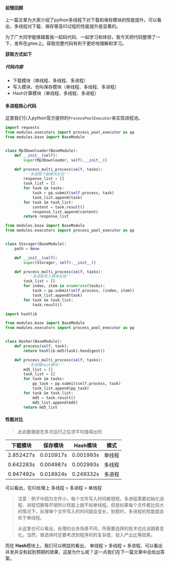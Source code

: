 #### 前情回顾

上一篇文章为大家介绍了python多线程下对下载和保存模块的性能提升。可以看出，多线程对下载、保存等高IO过程的性能提升是显著的。

为了广大同学能够跟着我一起码代码、一起学习和体验，我今天把代码整理了一下，发布在gitee上。获取完整代码有利于更好地理解和学习。

**获取方式如下**



##### 代码内容

- 下载模块（单线程、多线程、多进程）
- 写入模块，也叫保存模块（单线程、多线程、多进程）
- Hash计算模块（单线程、多线程、多进程）



#### 多进程核心代码

这里我们引入python官方提供的`ProcessPoolExecutor`来实现进程池。

```python
import requests
from modules.executors import process_pool_executor as pp
from modules.base import BaseModule


class Mp3Downloader(BaseModule):
    def __init__(self):
        super(Mp3Downloader, self).__init__()

    def process_multi_process(self, tasks):
        '''多进程下载模块实现'''
        response_list = []
        task_list = []
        for task in tasks:
            task = pp.submit(self.process, task)
            task_list.append(task)
        for task in task_list:
            content = task.result()
            response_list.append(content)
        return response_list
```

```python
from modules.base import BaseModule
from modules.executors import process_pool_executor as pp


class Storager(BaseModule):
    path = None

    def __init__(self):
        super(Storager, self).__init__()

    def process_multi_process(self, tasks):
         '''多进程写入模块实现'''
        task_list = []
        for index, item in enumerate(tasks):
            task = pp.submit(self.process, (index, item))
            task_list.append(task)
        for task in task_list:
            task.result()
```

```python
import hashlib

from modules.base import BaseModule
from modules.executors import process_pool_executor as pp


class Hasher(BaseModule):
    def process(self, task):
        return hashlib.md5(task).hexdigest()

    def process_multi_process(self, tasks):
        '''多进程Hash模块'''
        md5_list = []
        task_list = []
        for task in tasks:
            pp_task = pp.submit(self.process, task)
            task_list.append(pp_task)
        for task in task_list:
            md5 = task.result()
            md5_list.append(md5)
        return md5_list

```

#### 性能对比

> 此此数据是在多次运行之后求平均值得出的

| 下载模块           | 保存模块 | Hash模块 |模式|
| ------------------ | -------- | -------- |-------- |
| 2.852427s | 0.010917s | 0.001993s |单线程|
| 0.642283s | 0.004987s | 0.002993s |多线程|
| 0.947492s | 0.018924s | 0.249332s |多进程|

可以看出，在IO处理上  多线程  > 多进程  >  单线程

> 注意：例子中因为文件小，每个文件写入时间都很短。多进程需要初始化进程、进程切换等开销所以性能上就不如单线程。但是如果每个文件都比较大的情况下，处理单个文件写入的时间就会变长，到那时，多进程的性能就会优于单线程。
>
> 从这里也可以看出，处理的业务场景不同，所需要选择的技术也应该跟着变化。当然，做选择时还要考虑到程序的的复杂度，投入产出比等因素。

而在 **Hash**模块上，我们可以明显的看出，  单线程 > 多线程  > 多进程，可以看出并发并没有起到预期的效果，这是为什么呢？这一点我们在下一篇文章中会给出答案。





